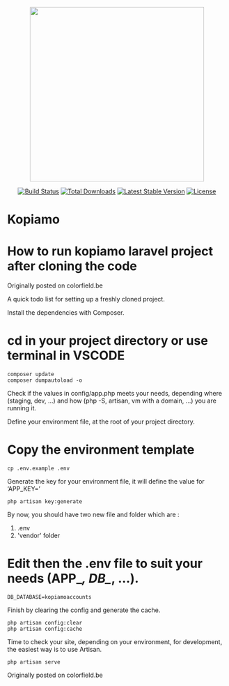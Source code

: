 <p align="center"><a href="https://laravel.com" target="_blank"><img src="https://raw.githubusercontent.com/laravel/art/master/logo-lockup/5%20SVG/2%20CMYK/1%20Full%20Color/laravel-logolockup-cmyk-red.svg" width="400"></a></p>

<p align="center">
<a href="https://travis-ci.org/laravel/framework"><img src="https://travis-ci.org/laravel/framework.svg" alt="Build Status"></a>
<a href="https://packagist.org/packages/laravel/framework"><img src="https://img.shields.io/packagist/dt/laravel/framework" alt="Total Downloads"></a>
<a href="https://packagist.org/packages/laravel/framework"><img src="https://img.shields.io/packagist/v/laravel/framework" alt="Latest Stable Version"></a>
<a href="https://packagist.org/packages/laravel/framework"><img src="https://img.shields.io/packagist/l/laravel/framework" alt="License"></a>
</p>

# Kopiamo 
# How to run kopiamo laravel project after cloning the code

Originally posted on colorfield.be

A quick todo list for setting up a freshly cloned project.

Install the dependencies with Composer.

# cd in your project directory or use terminal in VSCODE
```
composer update
composer dumpautoload -o
```

Check if the values in config/app.php meets your needs, depending where (staging, dev, …) and how (php -S, artisan, vm with a domain, …) you are running it.


Define your environment file, at the root of your project directory.

# Copy the environment template
```
cp .env.example .env
```

Generate the key for your environment file, it will define the value for ‘APP_KEY=’
```
php artisan key:generate
```

By now, you should have two new file and folder which are :
1. .env
2. 'vendor' folder

# Edit then the .env file to suit your needs (APP_*, DB_*, …).
```
DB_DATABASE=kopiamoaccounts
```


Finish by clearing the config and generate the cache.
```
php artisan config:clear
php artisan config:cache
```

Time to check your site, depending on your environment, for development, the easiest way is to use Artisan.
```
php artisan serve
```
Originally posted on colorfield.be


